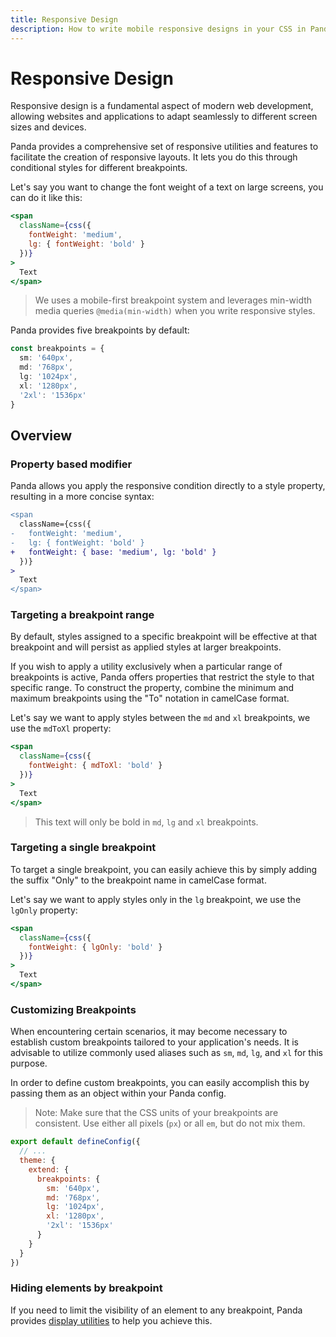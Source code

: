 ```yaml
---
title: Responsive Design
description: How to write mobile responsive designs in your CSS in Panda
---
```


# Responsive Design

Responsive design is a fundamental aspect of modern web development, allowing websites and applications to adapt seamlessly to different screen sizes and devices.

Panda provides a comprehensive set of responsive utilities and features to facilitate the creation of responsive layouts. It lets you do this through conditional styles for different breakpoints.

Let's say you want to change the font weight of a text on large screens, you can do it like this:

```jsx
<span
  className={css({
    fontWeight: 'medium',
    lg: { fontWeight: 'bold' }
  })}
>
  Text
</span>
```

> We uses a mobile-first breakpoint system and leverages min-width media queries `@media(min-width)` when you write responsive styles.

Panda provides five breakpoints by default:

```ts
const breakpoints = {
  sm: '640px',
  md: '768px',
  lg: '1024px',
  xl: '1280px',
  '2xl': '1536px'
}
```

## Overview

### Property based modifier

Panda allows you apply the responsive condition directly to a style property, resulting in a more concise syntax:

```diff
<span
  className={css({
-   fontWeight: 'medium',
-   lg: { fontWeight: 'bold' }
+   fontWeight: { base: 'medium', lg: 'bold' }
  })}
>
  Text
</span>
```

### Targeting a breakpoint range

By default, styles assigned to a specific breakpoint will be effective at that breakpoint and will persist as applied styles at larger breakpoints.

If you wish to apply a utility exclusively when a particular range of breakpoints is active, Panda offers properties that restrict the style to that specific range. To construct the property, combine the minimum and maximum breakpoints using the "To" notation in camelCase format.

Let's say we want to apply styles between the `md` and `xl` breakpoints, we use the `mdToXl` property:

```jsx
<span
  className={css({
    fontWeight: { mdToXl: 'bold' }
  })}
>
  Text
</span>
```

> This text will only be bold in `md`, `lg` and `xl` breakpoints.

### Targeting a single breakpoint

To target a single breakpoint, you can easily achieve this by simply adding the suffix "Only" to the breakpoint name in camelCase format.

Let's say we want to apply styles only in the `lg` breakpoint, we use the `lgOnly` property:

```jsx
<span
  className={css({
    fontWeight: { lgOnly: 'bold' }
  })}
>
  Text
</span>
```

### Customizing Breakpoints

When encountering certain scenarios, it may become necessary to establish custom breakpoints tailored to your application's needs. It is advisable to utilize commonly used aliases such as `sm`, `md`, `lg`, and `xl` for this purpose.

In order to define custom breakpoints, you can easily accomplish this by passing them as an object within your Panda config.

> Note: Make sure that the CSS units of your breakpoints are consistent. Use either all pixels (`px`) or all `em`, but do not mix them.

```js filename="panda.config.ts"
export default defineConfig({
  // ...
  theme: {
    extend: {
      breakpoints: {
        sm: '640px',
        md: '768px',
        lg: '1024px',
        xl: '1280px',
        '2xl': '1536px'
      }
    }
  }
})
```

### Hiding elements by breakpoint

If you need to limit the visibility of an element to any breakpoint, Panda provides [display utilities](/docs/utilities/display) to help you achieve this.
